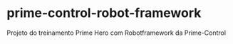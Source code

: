 # prime-control-robot-framework
Projeto do treinamento Prime Hero com Robotframework da Prime-Control
